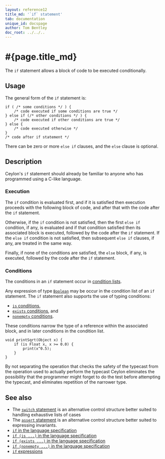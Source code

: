```yaml
---
layout: reference12
title_md: '`if` statement'
tab: documentation
unique_id: docspage
author: Tom Bentley
doc_root: ../../..
---
```


# #{page.title_md}

The `if` statement allows a block of code to be executed conditionally.

## Usage 

The general form of the `if` statement is:

<!-- check:none -->
<!-- try: -->
    if ( /* some conditions */ ) {
        /* code executed if some conditions are true */
    } else if (/* other conditions */ ) {
        /* code executed if other conditions are true */
    } else {
        /* code executed otherwise */
    }
    /* code after if statement */

There can be zero or more `else if` clauses, and the `else` clause is optional.

## Description

Ceylon's `if` statement should already be familiar to anyone who has programmed 
using a C-like language.

### Execution

The `if` condition is evaluated first, and if it is satisfied then 
execution proceeds with the following block of code, and after that 
with the code after the `if` statement. 

Otherwise, if the `if` condition is not satisfied, then the first 
`else if` condition, if any, is evaluated and if that condition 
satisfied then its associated block is executed, followed by the code 
after the `if` statement. If the `else if` condition is not satisfied, 
then subsequent `else if` clauses, if any, are treated in the same way.

Finally, if none of the conditions are satisfied, the `else` block, if
any, is executed, followed by the code after the `if` statement.

### Conditions

The conditions in an `if` statement occur in
[condition lists](../conditions#condition_lists).

Any expression of type [`Boolean`](#{site.urls.apidoc_1_2}/Boolean.type.html) 
may be occur in the condition list of an `if` statement. The `if` 
statement also supports the use of typing conditions:

* [`is` conditions](../conditions/#is_conditions), 
* [`exists` conditions](../conditions/#exists_conditions), and
* [`nonempty` conditions](../conditions/#nonempty_conditions).

These conditions narrow the type of a reference within the associated block, 
and in later conditions in the condition list.

<!-- try: -->
    void printSqrt(Object x) {
        if (is Float x, x >= 0.0) {
            print(x^0.5);
        }
    }

By not separating the operation that checks the safety of the typecast from 
the operation used to actually perform the typecast Ceylon eliminates the 
possibility that the programmer might forget to do the test before attempting 
the typecast, and eliminates repetition of the narrower type.

## See also

* The [`switch` statement](../switch) is an alternative control structure
  better suited to handling exhaustive lists of cases
* The [`assert` statement](../assert) is an alternative control structure
  better suited to expressing invariants.
* [`if` in the language specification](#{site.urls.spec_current}#ifelse)
* [`if (is ...)` in the language specification](#{site.urls.spec_current}#assignabilityexistencenonemptinessconditions)
* [`if (exists ...)` in the language specification](#{site.urls.spec_current}#assignabilityexistencenonemptinessconditions)
* [`if (nonempty ...)` in the language specification](#{site.urls.spec_current}#assignabilityexistencenonemptinessconditions)
* [`if` expressions](../../expression/if/)

